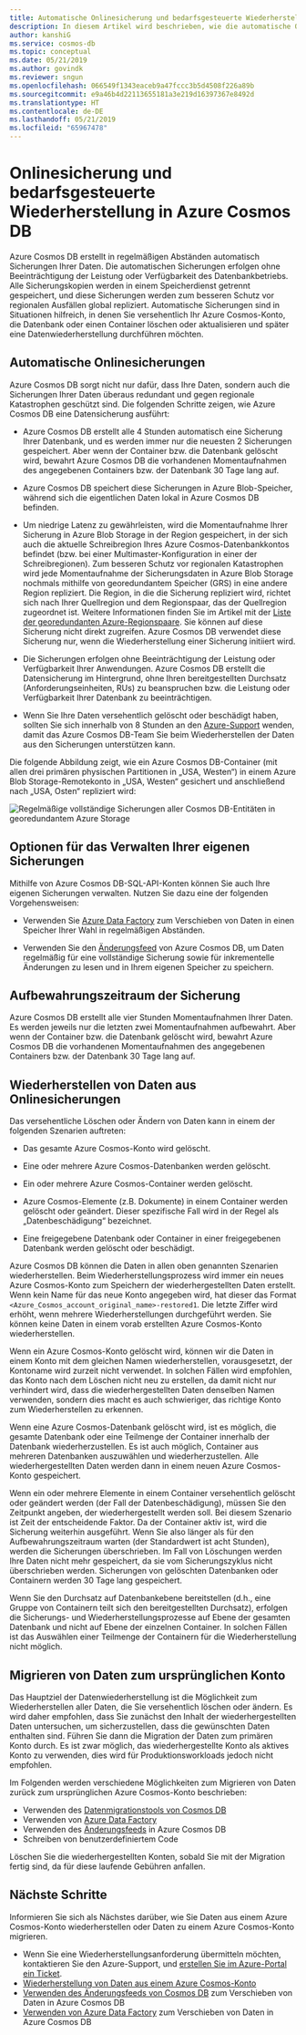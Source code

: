 ```yaml
---
title: Automatische Onlinesicherung und bedarfsgesteuerte Wiederherstellung in Azure Cosmos DB
description: In diesem Artikel wird beschrieben, wie die automatische Onlinesicherung und die bedarfsgesteuerte Wiederherstellung in Azure Cosmos DB funktionieren.
author: kanshiG
ms.service: cosmos-db
ms.topic: conceptual
ms.date: 05/21/2019
ms.author: govindk
ms.reviewer: sngun
ms.openlocfilehash: 066549f1343eaceb9a47fccc3b5d4508f226a89b
ms.sourcegitcommit: e9a46b4d22113655181a3e219d16397367e8492d
ms.translationtype: HT
ms.contentlocale: de-DE
ms.lasthandoff: 05/21/2019
ms.locfileid: "65967478"
---
```

# <a name="online-backup-and-on-demand-data-restore-in-azure-cosmos-db"></a>Onlinesicherung und bedarfsgesteuerte Wiederherstellung in Azure Cosmos DB

Azure Cosmos DB erstellt in regelmäßigen Abständen automatisch Sicherungen Ihrer Daten. Die automatischen Sicherungen erfolgen ohne Beeinträchtigung der Leistung oder Verfügbarkeit des Datenbankbetriebs. Alle Sicherungskopien werden in einem Speicherdienst getrennt gespeichert, und diese Sicherungen werden zum besseren Schutz vor regionalen Ausfällen global repliziert. Automatische Sicherungen sind in Situationen hilfreich, in denen Sie versehentlich Ihr Azure Cosmos-Konto, die Datenbank oder einen Container löschen oder aktualisieren und später eine Datenwiederherstellung durchführen möchten.

## <a name="automatic-and-online-backups"></a>Automatische Onlinesicherungen

Azure Cosmos DB sorgt nicht nur dafür, dass Ihre Daten, sondern auch die Sicherungen Ihrer Daten überaus redundant und gegen regionale Katastrophen geschützt sind. Die folgenden Schritte zeigen, wie Azure Cosmos DB eine Datensicherung ausführt:

* Azure Cosmos DB erstellt alle 4 Stunden automatisch eine Sicherung Ihrer Datenbank, und es werden immer nur die neuesten 2 Sicherungen gespeichert. Aber wenn der Container bzw. die Datenbank gelöscht wird, bewahrt Azure Cosmos DB die vorhandenen Momentaufnahmen des angegebenen Containers bzw. der Datenbank 30 Tage lang auf.

* Azure Cosmos DB speichert diese Sicherungen in Azure Blob-Speicher, während sich die eigentlichen Daten lokal in Azure Cosmos DB befinden.

*  Um niedrige Latenz zu gewährleisten, wird die Momentaufnahme Ihrer Sicherung in Azure Blob Storage in der Region gespeichert, in der sich auch die aktuelle Schreibregion Ihres Azure Cosmos-Datenbankkontos befindet (bzw. bei einer Multimaster-Konfiguration in einer der Schreibregionen). Zum besseren Schutz vor regionalen Katastrophen wird jede Momentaufnahme der Sicherungsdaten in Azure Blob Storage nochmals mithilfe von georedundantem Speicher (GRS) in eine andere Region repliziert. Die Region, in die die Sicherung repliziert wird, richtet sich nach Ihrer Quellregion und dem Regionspaar, das der Quellregion zugeordnet ist. Weitere Informationen finden Sie im Artikel mit der [Liste der georedundanten Azure-Regionspaare](../best-practices-availability-paired-regions.md). Sie können auf diese Sicherung nicht direkt zugreifen. Azure Cosmos DB verwendet diese Sicherung nur, wenn die Wiederherstellung einer Sicherung initiiert wird.

* Die Sicherungen erfolgen ohne Beeinträchtigung der Leistung oder Verfügbarkeit Ihrer Anwendungen. Azure Cosmos DB erstellt die Datensicherung im Hintergrund, ohne Ihren bereitgestellten Durchsatz (Anforderungseinheiten, RUs) zu beanspruchen bzw. die Leistung oder Verfügbarkeit Ihrer Datenbank zu beeinträchtigen.

* Wenn Sie Ihre Daten versehentlich gelöscht oder beschädigt haben, sollten Sie sich innerhalb von 8 Stunden an den [Azure-Support](https://azure.microsoft.com/support/options/) wenden, damit das Azure Cosmos DB-Team Sie beim Wiederherstellen der Daten aus den Sicherungen unterstützen kann.

Die folgende Abbildung zeigt, wie ein Azure Cosmos DB-Container (mit allen drei primären physischen Partitionen in „USA, Westen“) in einem Azure Blob Storage-Remotekonto in „USA, Westen“ gesichert und anschließend nach „USA, Osten“ repliziert wird:

![Regelmäßige vollständige Sicherungen aller Cosmos DB-Entitäten in georedundantem Azure Storage](./media/online-backup-and-restore/automatic-backup.png)

## <a name="options-to-manage-your-own-backups"></a>Optionen für das Verwalten Ihrer eigenen Sicherungen

Mithilfe von Azure Cosmos DB-SQL-API-Konten können Sie auch Ihre eigenen Sicherungen verwalten. Nutzen Sie dazu eine der folgenden Vorgehensweisen:

* Verwenden Sie [Azure Data Factory](../data-factory/connector-azure-cosmos-db.md) zum Verschieben von Daten in einen Speicher Ihrer Wahl in regelmäßigen Abständen.

* Verwenden Sie den [Änderungsfeed](change-feed.md) von Azure Cosmos DB, um Daten regelmäßig für eine vollständige Sicherung sowie für inkrementelle Änderungen zu lesen und in Ihrem eigenen Speicher zu speichern.

## <a name="backup-retention-period"></a>Aufbewahrungszeitraum der Sicherung

Azure Cosmos DB erstellt alle vier Stunden Momentaufnahmen Ihrer Daten. Es werden jeweils nur die letzten zwei Momentaufnahmen aufbewahrt. Aber wenn der Container bzw. die Datenbank gelöscht wird, bewahrt Azure Cosmos DB die vorhandenen Momentaufnahmen des angegebenen Containers bzw. der Datenbank 30 Tage lang auf.

## <a name="restoring-data-from-online-backups"></a>Wiederherstellen von Daten aus Onlinesicherungen

Das versehentliche Löschen oder Ändern von Daten kann in einem der folgenden Szenarien auftreten:  

* Das gesamte Azure Cosmos-Konto wird gelöscht.

* Eine oder mehrere Azure Cosmos-Datenbanken werden gelöscht.

* Ein oder mehrere Azure Cosmos-Container werden gelöscht.

* Azure Cosmos-Elemente (z.B. Dokumente) in einem Container werden gelöscht oder geändert. Dieser spezifische Fall wird in der Regel als „Datenbeschädigung“ bezeichnet.

* Eine freigegebene Datenbank oder Container in einer freigegebenen Datenbank werden gelöscht oder beschädigt.

Azure Cosmos DB können die Daten in allen oben genannten Szenarien wiederherstellen. Beim Wiederherstellungsprozess wird immer ein neues Azure Cosmos-Konto zum Speichern der wiederhergestellten Daten erstellt. Wenn kein Name für das neue Konto angegeben wird, hat dieser das Format `<Azure_Cosmos_account_original_name>-restored1`. Die letzte Ziffer wird erhöht, wenn mehrere Wiederherstellungen durchgeführt werden. Sie können keine Daten in einem vorab erstellten Azure Cosmos-Konto wiederherstellen.

Wenn ein Azure Cosmos-Konto gelöscht wird, können wir die Daten in einem Konto mit dem gleichen Namen wiederherstellen, vorausgesetzt, der Kontoname wird zurzeit nicht verwendet. In solchen Fällen wird empfohlen, das Konto nach dem Löschen nicht neu zu erstellen, da damit nicht nur verhindert wird, dass die wiederhergestellten Daten denselben Namen verwenden, sondern dies macht es auch schwieriger, das richtige Konto zum Wiederherstellen zu erkennen. 

Wenn eine Azure Cosmos-Datenbank gelöscht wird, ist es möglich, die gesamte Datenbank oder eine Teilmenge der Container innerhalb der Datenbank wiederherzustellen. Es ist auch möglich, Container aus mehreren Datenbanken auszuwählen und wiederherzustellen. Alle wiederhergestellten Daten werden dann in einem neuen Azure Cosmos-Konto gespeichert.

Wenn ein oder mehrere Elemente in einem Container versehentlich gelöscht oder geändert werden (der Fall der Datenbeschädigung), müssen Sie den Zeitpunkt angeben, der wiederhergestellt werden soll. Bei diesem Szenario ist Zeit der entscheidende Faktor. Da der Container aktiv ist, wird die Sicherung weiterhin ausgeführt. Wenn Sie also länger als für den Aufbewahrungszeitraum warten (der Standardwert ist acht Stunden), werden die Sicherungen überschrieben. Im Fall von Löschungen werden Ihre Daten nicht mehr gespeichert, da sie vom Sicherungszyklus nicht überschrieben werden. Sicherungen von gelöschten Datenbanken oder Containern werden 30 Tage lang gespeichert.

Wenn Sie den Durchsatz auf Datenbankebene bereitstellen (d.h., eine Gruppe von Containern teilt sich den bereitgestellten Durchsatz), erfolgen die Sicherungs- und Wiederherstellungsprozesse auf Ebene der gesamten Datenbank und nicht auf Ebene der einzelnen Container. In solchen Fällen ist das Auswählen einer Teilmenge der Containern für die Wiederherstellung nicht möglich.

## <a name="migrating-data-to-the-original-account"></a>Migrieren von Daten zum ursprünglichen Konto

Das Hauptziel der Datenwiederherstellung ist die Möglichkeit zum Wiederherstellen aller Daten, die Sie versehentlich löschen oder ändern. Es wird daher empfohlen, dass Sie zunächst den Inhalt der wiederhergestellten Daten untersuchen, um sicherzustellen, dass die gewünschten Daten enthalten sind. Führen Sie dann die Migration der Daten zum primären Konto durch. Es ist zwar möglich, das wiederhergestellte Konto als aktives Konto zu verwenden, dies wird für Produktionsworkloads jedoch nicht empfohlen.  

Im Folgenden werden verschiedene Möglichkeiten zum Migrieren von Daten zurück zum ursprünglichen Azure Cosmos-Konto beschrieben:

* Verwenden des [Datenmigrationstools von Cosmos DB](import-data.md)
* Verwenden von [Azure Data Factory]( ../data-factory/connector-azure-cosmos-db.md)
* Verwenden des [Änderungsfeeds](change-feed.md) in Azure Cosmos DB 
* Schreiben von benutzerdefiniertem Code

Löschen Sie die wiederhergestellten Konten, sobald Sie mit der Migration fertig sind, da für diese laufende Gebühren anfallen.

## <a name="next-steps"></a>Nächste Schritte

Informieren Sie sich als Nächstes darüber, wie Sie Daten aus einem Azure Cosmos-Konto wiederherstellen oder Daten zu einem Azure Cosmos-Konto migrieren.

* Wenn Sie eine Wiederherstellungsanforderung übermitteln möchten, kontaktieren Sie den Azure-Support, und [erstellen Sie im Azure-Portal ein Ticket](https://portal.azure.com/?#blade/Microsoft_Azure_Support/HelpAndSupportBlade).
* [Wiederherstellung von Daten aus einem Azure Cosmos-Konto](how-to-backup-and-restore.md)
* [Verwenden des Änderungsfeeds von Cosmos DB](change-feed.md) zum Verschieben von Daten in Azure Cosmos DB
* [Verwenden von Azure Data Factory](../data-factory/connector-azure-cosmos-db.md) zum Verschieben von Daten in Azure Cosmos DB

